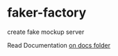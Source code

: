 # faker-factory
create fake mockup server

Read Documentation [on docs folder](https://github.com/raidenz/faker-factory/docs)
